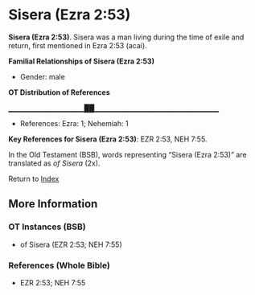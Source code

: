 # Sisera (Ezra 2:53)
**Sisera (Ezra 2:53)**. 
Sisera was a man living during the time of exile and return, first mentioned in Ezra 2:53 (acai). 




**Familial Relationships of Sisera (Ezra 2:53)**


* Gender: male


**OT Distribution of References**

▁▁▁▁▁▁▁▁▁▁▁▁▁▁██▁▁▁▁▁▁▁▁▁▁▁▁▁▁▁▁▁▁▁▁▁▁▁
* References: Ezra: 1; Nehemiah: 1



**Key References for Sisera (Ezra 2:53)**: 
EZR 2:53, NEH 7:55. 


In the Old Testament (BSB), words representing “Sisera (Ezra 2:53)” are translated as 
*of Sisera* (2x). 




Return to [Index](00-Index.md)

## More Information

### OT Instances (BSB)

* of Sisera (EZR 2:53; NEH 7:55)



### References (Whole Bible)

* EZR 2:53; NEH 7:55




